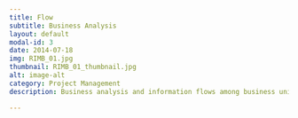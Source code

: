 ```yaml
---
title: Flow
subtitle: Business Analysis
layout: default
modal-id: 3
date: 2014-07-18
img: RIMB_01.jpg
thumbnail: RIMB_01_thumbnail.jpg
alt: image-alt
category: Project Management
description: Business analysis and information flows among business units.

---
```

